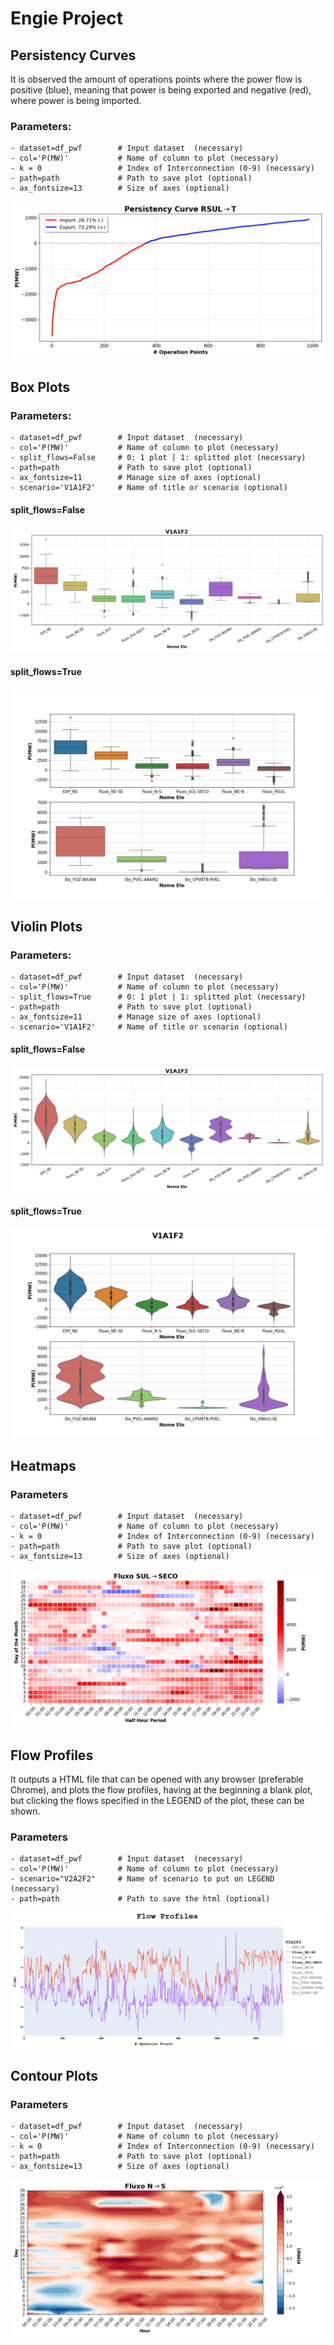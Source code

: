 # Engie Project

<!-- - Persistency Curves
- Box Plots
- Violin Plots
- Heatmaps
- Contour Plots
- Flow Profiles -->

## Persistency Curves
It is observed the amount of operations points where the power flow is positive (blue), meaning that power is being exported and negative (red), where power is being imported.

### Parameters:
    - dataset=df_pwf        # Input dataset  (necessary)            
    - col='P(MW)'           # Name of column to plot (necessary)
    - k = 0                 # Index of Interconnection (0-9) (necessary)
    - path=path             # Path to save plot (optional)
    - ax_fontsize=13        # Size of axes (optional)

<img src="imgs/PC_Fluxo_RSUL.png">

## Box Plots
### Parameters:
    - dataset=df_pwf        # Input dataset  (necessary)
    - col='P(MW)'           # Name of column to plot (necessary)
    - split_flows=False     # 0: 1 plot | 1: splitted plot (necessary)
    - path=path             # Path to save plot (optional)      
    - ax_fontsize=11        # Manage size of axes (optional)
    - scenario='V1A1F2'     # Name of title or scenario (optional)

#### split_flows=False
<img src="imgs/BoxPlot_P(MW)_NSplit.png">

#### split_flows=True
<img src="imgs/BoxPlot_P(MW)_Split.png">

## Violin Plots
### Parameters:
    - dataset=df_pwf        # Input dataset  (necessary)
    - col='P(MW)'           # Name of column to plot (necessary)
    - split_flows=True      # 0: 1 plot | 1: splitted plot (necessary)
    - path=path             # Path to save plot (optional)      
    - ax_fontsize=11        # Manage size of axes (optional)
    - scenario='V1A1F2'     # Name of title or scenario (optional)

#### split_flows=False
<img src="imgs/ViolinPlot_P(MW)_NSplit.png">

#### split_flows=True
<img src="imgs/ViolinPlot_P(MW)_Split.png">

## Heatmaps
### Parameters
    - dataset=df_pwf        # Input dataset  (necessary)            
    - col='P(MW)'           # Name of column to plot (necessary)
    - k = 0                 # Index of Interconnection (0-9) (necessary)
    - path=path             # Path to save plot (optional)
    - ax_fontsize=13        # Size of axes (optional)

<img src="imgs/Heatmap_SUL_SECO.png">

## Flow Profiles
It outputs a HTML file that can be opened with any browser (preferable Chrome), and plots the flow profiles, having at the beginning a blank plot, but clicking the flows specified in the LEGEND of the plot, these can be shown.

### Parameters
    - dataset=df_pwf        # Input dataset  (necessary)            
    - col='P(MW)'           # Name of column to plot (necessary)
    - scenario="V2A2F2"     # Name of scenario to put on LEGEND (necessary)
    - path=path             # Path to save the html (optional)

<img src="imgs/flow_profiles_html.png">

## Contour Plots
### Parameters
    - dataset=df_pwf        # Input dataset  (necessary)            
    - col='P(MW)'           # Name of column to plot (necessary)
    - k = 0                 # Index of Interconnection (0-9) (necessary)
    - path=path             # Path to save plot (optional)
    - ax_fontsize=13        # Size of axes (optional)

<img src="imgs/ContourPlot_N_S.png">

